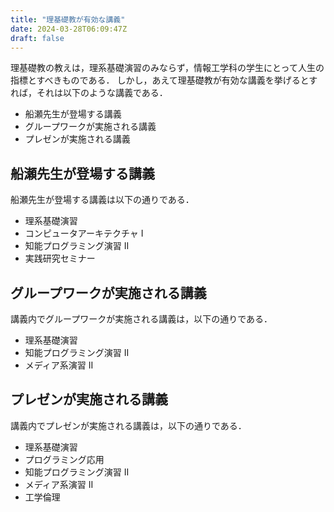 ```yaml
---
title: "理基礎教が有効な講義"
date: 2024-03-28T06:09:47Z
draft: false
---
```


理基礎教の教えは，理系基礎演習のみならず，情報工学科の学生にとって人生の指標とすべきものである．
しかし，あえて理基礎教が有効な講義を挙げるとすれば，それは以下のような講義である．

- 船瀬先生が登場する講義
- グループワークが実施される講義
- プレゼンが実施される講義

## 船瀬先生が登場する講義

船瀬先生が登場する講義は以下の通りである．

- 理系基礎演習
- コンピュータアーキテクチャ I
- 知能プログラミング演習 II
- 実践研究セミナー

## グループワークが実施される講義

講義内でグループワークが実施される講義は，以下の通りである．

- 理系基礎演習
- 知能プログラミング演習 II
- メディア系演習 II

## プレゼンが実施される講義

講義内でプレゼンが実施される講義は，以下の通りである．

- 理系基礎演習
- プログラミング応用
- 知能プログラミング演習 II
- メディア系演習 II
- 工学倫理
